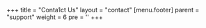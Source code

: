 +++
title = "Conta1ct Us"
layout = "contact"
[menu.footer]
  parent = "support"
  weight = 6
  pre = '<i class="fas fa-fw fa-info-circle"></i>'
+++
